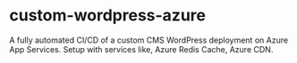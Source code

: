 # custom-wordpress-azure
A fully automated CI/CD of a custom CMS WordPress deployment on Azure App Services. Setup with services like, Azure Redis Cache, Azure CDN.
